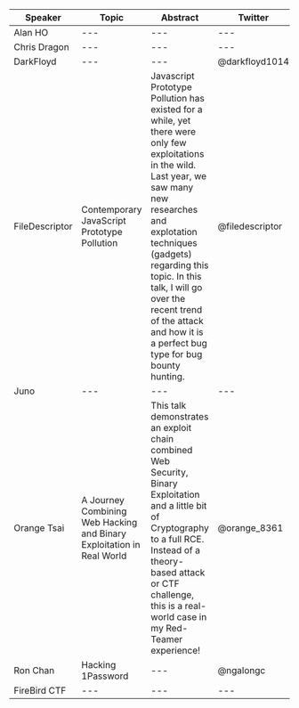 | Speaker | Topic | Abstract | Twitter |
| --- | --- | --- | --- |
| Alan HO | --- | --- | --- | 
| Chris Dragon | --- | --- | --- |
| DarkFloyd | --- | --- | @darkfloyd1014 |
| FileDescriptor | Contemporary JavaScript Prototype Pollution  | Javascript Prototype Pollution has existed for a while, yet there were only few exploitations in the wild. Last year, we saw many new researches and explotation techniques (gadgets) regarding this topic. In this talk, I will go over the recent trend of the attack and how it is a perfect bug type for bug bounty hunting. | @filedescriptor|
| Juno | --- | --- | --- |
| Orange Tsai | A Journey Combining Web Hacking and Binary Exploitation in Real World | This talk demonstrates an exploit chain combined Web Security, Binary Exploitation and a little bit of Cryptography to a full RCE. Instead of a theory-based attack or CTF challenge, this is a real-world case in my Red-Teamer experience! | @orange_8361 |
| Ron Chan | Hacking 1Password | --- | @ngalongc |
| FireBird CTF | --- | --- | --- |
